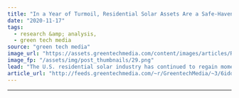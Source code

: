 ```yaml
---
title: "In a Year of Turmoil, Residential Solar Assets Are a Safe-Haven Investment"
date: "2020-11-17"
tags: 
  - research &amp; analysis,
  - green tech media
source: "green tech media"
image_url: "https://assets.greentechmedia.com/content/images/articles/Rooftop_Solar_Installers_Residential_XL.jpg"
image_fp: "/assets/img/post_thumbnails/29.png"
lead: "The U.S. residential solar industry has continued to regain momentum after a challenging spring season due to the coronavirus. On top of demand recovery, strong asset performance throughout the pandemic has proven that residential solar is primed for ..."
article_url: "http://feeds.greentechmedia.com/~r/GreentechMedia/~3/6iddKZYj4Vk/in-a-year-of-turmoil-residential-solar-assets-are-a-safe-haven-investment"
---
```


---
